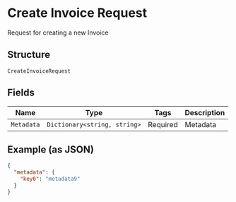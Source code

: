 
# Create Invoice Request

Request for creating a new Invoice

## Structure

`CreateInvoiceRequest`

## Fields

| Name | Type | Tags | Description |
|  --- | --- | --- | --- |
| `Metadata` | `Dictionary<string, string>` | Required | Metadata |

## Example (as JSON)

```json
{
  "metadata": {
    "key0": "metadata9"
  }
}
```

